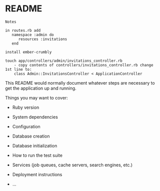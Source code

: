 # README
```
Notes

in routes.rb add
   namespace :admin do
      resources :invitations
   end

install ember-crumbly

touch app/controllers/admin/invitations_controller.rb
	- copy contents of controllers/invitations_controller.rb change 1st line to: 
	class Admin::InvitationsController < ApplicationController

```
This README would normally document whatever steps are necessary to get the
application up and running.

Things you may want to cover:

* Ruby version

* System dependencies

* Configuration

* Database creation

* Database initialization

* How to run the test suite

* Services (job queues, cache servers, search engines, etc.)

* Deployment instructions

* ...
